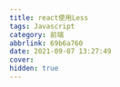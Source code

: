 ```yaml
---
title: react使用Less
tags: Javascript
category: 前端
abbrlink: 69b6a760
date: 2021-09-07 13:27:49
cover:
hidden: true
---
```

